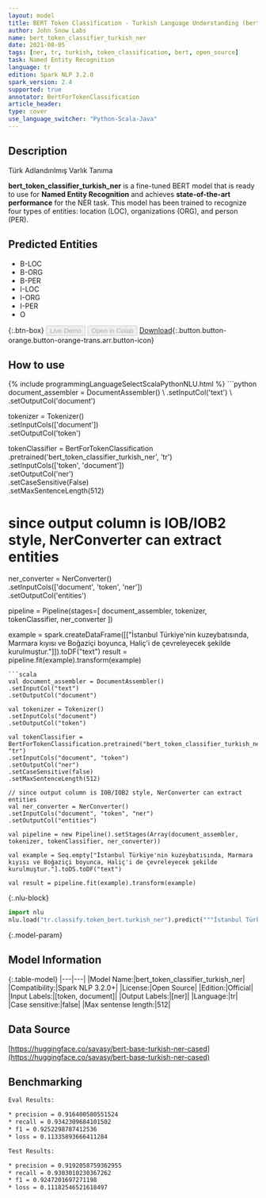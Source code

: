 ```yaml
---
layout: model
title: BERT Token Classification - Turkish Language Understanding (bert_token_classifier_turkish_ner)
author: John Snow Labs
name: bert_token_classifier_turkish_ner
date: 2021-08-05
tags: [ner, tr, turkish, token_classification, bert, open_source]
task: Named Entity Recognition
language: tr
edition: Spark NLP 3.2.0
spark_version: 2.4
supported: true
annotator: BertForTokenClassification
article_header:
type: cover
use_language_switcher: "Python-Scala-Java"
---
```


## Description

Türk Adlandırılmış Varlık Tanıma

**bert_token_classifier_turkish_ner** is a fine-tuned BERT model that is ready to use for **Named Entity Recognition** and achieves **state-of-the-art performance** for the NER task. This model has been trained to recognize four types of entities: location (LOC), organizations (ORG), and person (PER).

## Predicted Entities

- B-LOC
- B-ORG
- B-PER
- I-LOC
- I-ORG
- I-PER
- O

{:.btn-box}
<button class="button button-orange" disabled>Live Demo</button>
<button class="button button-orange" disabled>Open in Colab</button>
[Download](https://s3.amazonaws.com/auxdata.johnsnowlabs.com/public/models/bert_token_classifier_turkish_ner_tr_3.2.0_2.4_1628186223192.zip){:.button.button-orange.button-orange-trans.arr.button-icon}

## How to use



<div class="tabs-box" markdown="1">
{% include programmingLanguageSelectScalaPythonNLU.html %}
```python
document_assembler = DocumentAssembler() \
.setInputCol('text') \
.setOutputCol('document')

tokenizer = Tokenizer() \
.setInputCols(['document']) \
.setOutputCol('token')

tokenClassifier = BertForTokenClassification \
.pretrained('bert_token_classifier_turkish_ner', 'tr') \
.setInputCols(['token', 'document']) \
.setOutputCol('ner') \
.setCaseSensitive(False) \
.setMaxSentenceLength(512)

# since output column is IOB/IOB2 style, NerConverter can extract entities
ner_converter = NerConverter() \
.setInputCols(['document', 'token', 'ner']) \
.setOutputCol('entities')

pipeline = Pipeline(stages=[
document_assembler, 
tokenizer,
tokenClassifier,
ner_converter
])

example = spark.createDataFrame([["İstanbul Türkiye'nin kuzeybatısında, Marmara kıyısı ve Boğaziçi boyunca, Haliç'i de çevreleyecek şekilde kurulmuştur."]]).toDF("text")
result = pipeline.fit(example).transform(example)
```
```scala
val document_assembler = DocumentAssembler() 
.setInputCol("text") 
.setOutputCol("document")

val tokenizer = Tokenizer() 
.setInputCols("document") 
.setOutputCol("token")

val tokenClassifier = BertForTokenClassification.pretrained("bert_token_classifier_turkish_ner", "tr")
.setInputCols("document", "token")
.setOutputCol("ner")
.setCaseSensitive(false)
.setMaxSentenceLength(512)

// since output column is IOB/IOB2 style, NerConverter can extract entities
val ner_converter = NerConverter() 
.setInputCols("document", "token", "ner") 
.setOutputCol("entities")

val pipeline = new Pipeline().setStages(Array(document_assembler, tokenizer, tokenClassifier, ner_converter))

val example = Seq.empty["İstanbul Türkiye'nin kuzeybatısında, Marmara kıyısı ve Boğaziçi boyunca, Haliç'i de çevreleyecek şekilde kurulmuştur."].toDS.toDF("text")

val result = pipeline.fit(example).transform(example)
```


{:.nlu-block}
```python
import nlu
nlu.load("tr.classify.token_bert.turkish_ner").predict("""İstanbul Türkiye'nin kuzeybatısında, Marmara kıyısı ve Boğaziçi boyunca, Haliç'i de çevreleyecek şekilde kurulmuştur.""")
```

</div>

{:.model-param}
## Model Information

{:.table-model}
|---|---|
|Model Name:|bert_token_classifier_turkish_ner|
|Compatibility:|Spark NLP 3.2.0+|
|License:|Open Source|
|Edition:|Official|
|Input Labels:|[token, document]|
|Output Labels:|[ner]|
|Language:|tr|
|Case sensitive:|false|
|Max sentense length:|512|

## Data Source

[https://huggingface.co/savasy/bert-base-turkish-ner-cased](https://huggingface.co/savasy/bert-base-turkish-ner-cased)

## Benchmarking

```bash
Eval Results:

* precision = 0.916400580551524
* recall = 0.9342309684101502
* f1 = 0.9252298787412536
* loss = 0.11335893666411284

Test Results:

* precision = 0.9192058759362955
* recall = 0.9303010230367262
* f1 = 0.9247201697271198
* loss = 0.11182546521618497
```